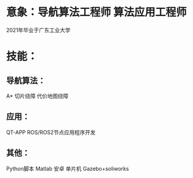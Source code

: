 # 意象：导航算法工程师 算法应用工程师
  2021年毕业于广东工业大学
# 技能：
## 导航算法：
A* 切片绕障 代价地图绕障
## 应用：
QT-APP ROS/ROS2节点应用程序开发
## 其他：
Python脚本 Matlab 安卓 单片机 Gazebo+soliworks 
